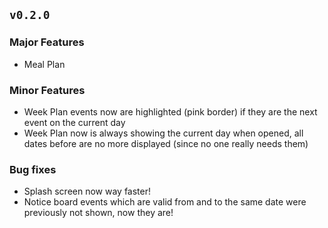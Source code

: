 ## `v0.2.0`

### Major Features

- Meal Plan

### Minor Features

- Week Plan events now are highlighted (pink border) if they are the next event on the current day
- Week Plan now is always showing the current day when opened, all dates before are no more displayed (since no one really needs them)

### Bug fixes

- Splash screen now way faster!
- Notice board events which are valid from and to the same date were previously not shown, now they are!
